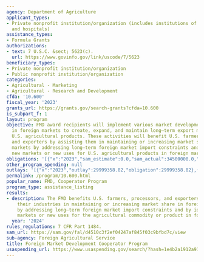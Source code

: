 ```yaml
---
agency: Department of Agriculture
applicant_types:
- Private nonprofit institution/organization (includes institutions of higher education
  and hospitals)
assistance_types:
- Formula Grants
authorizations:
- text: 7 U.S.C. &sect; 5623(c).
  url: https://www.govinfo.gov/link/uscode/7/5623
beneficiary_types:
- Private nonprofit institution/organization
- Public nonprofit institution/organization
categories:
- Agricultural - Marketing
- Agricultural - Research and Development
cfda: '10.600'
fiscal_year: '2023'
grants_url: https://grants.gov/search-grants?cfda=10.600
is_subpart_f: 1
layout: program
objective: FMD award recipients will implement various market development activities
  in foreign markets to create, expand, and maintain long–term export markets for
  U.S. agricultural products. These activities will benefit U.S. farmers, processors,
  and exporters by assisting them in maintaining or increasing market share in foreign
  markets by addressing long–term foreign market import constraints and by identifying
  new markets or new uses for U.S. agricultural products in foreign markets.
obligations: '[{"x":"2023","sam_estimate":0.0,"sam_actual":34500000.0,"usa_spending_actual":29999358.82},{"x":"2024","sam_estimate":0.0,"sam_actual":34500000.0,"usa_spending_actual":29949395.27},{"x":"2025","sam_estimate":0.0,"sam_actual":34500000.0,"usa_spending_actual":0.0}]'
other_program_spending: null
outlays: '[{"x":"2023","outlay":29999358.82,"obligation":29999358.82},{"x":"2024","outlay":23035569.79,"obligation":29949395.27},{"x":"2025","outlay":0.0,"obligation":0.0}]'
permalink: /program/10.600.html
popular_name: FMD, Cooperator Program
program_type: assistance_listing
results:
- description: The FMD benefits U.S. farmers, processors, and exporters by assisting
    their industries in maintaining or increasing market share in foreign markets
    by addressing long–term foreign market import constraints and by identifying new
    markets or new uses for the agricultural commodity or product in foreign markets.
  year: '2024'
rules_regulations: 7 CFR Part 1484.
sam_url: https://sam.gov/fal/d4510c3f2ef04247af845f03c9bfbd7c/view
sub-agency: Foreign Agricultural Service
title: Foreign Market Development Cooperator Program
usaspending_url: https://www.usaspending.gov/search/?hash=1e4b2a1912a910f74949582b19c9377c
---
```

